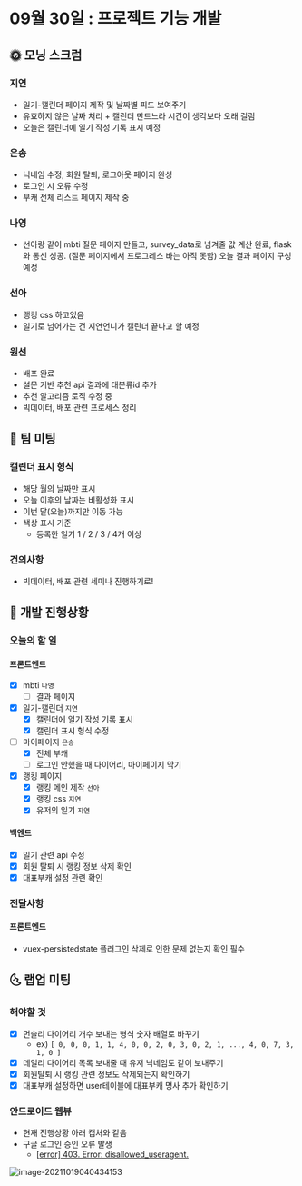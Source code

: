 # 09월 30일 : 프로젝트 기능 개발

## 🌞 모닝 스크럼

### 지연

- 일기-캘린더 페이지 제작 및 날짜별 피드 보여주기
- 유효하지 않은 날짜 처리 + 캘린더 만드느라 시간이 생각보다 오래 걸림
- 오늘은 캘린더에 일기 작성 기록 표시 예정

### 은송

- 닉네임 수정, 회원 탈퇴, 로그아웃 페이지 완성
- 로그인 시 오류 수정
- 부캐 전체 리스트 페이지 제작 중

### 나영

- 선아랑 같이 mbti 질문 페이지 만들고, survey_data로 넘겨줄 값 계산 완료, flask와 통신 성공. (질문 페이지에서 프로그레스 바는 아직 못함) 오늘 결과 페이지 구성 예정

### 선아

- 랭킹 css 하고있음
- 일기로 넘어가는 건 지연언니가 캘린더 끝나고 할 예정

### 원선

- 배포 완료
- 설문 기반 추천 api 결과에 대분류id 추가
- 추천 알고리즘 로직 수정 중
- 빅데이터, 배포 관련 프로세스 정리



## 💬 팀 미팅

### 캘린더 표시 형식

- 해당 월의 날짜만 표시
- 오늘 이후의 날짜는 비활성화 표시
- 이번 달(오늘)까지만 이동 가능
- 색상 표시 기준
  - 등록한 일기 1 / 2 / 3 / 4개 이상

### 건의사항

- 빅데이터, 배포 관련 세미나 진행하기로!



## 📒 개발 진행상황

### 오늘의 할 일

#### 프론트엔드

- [x]  mbti `나영`
    - [ ]  결과 페이지
- [x]  일기-캘린더 `지연`
    - [x]  캘린더에 일기 작성 기록 표시
    - [x]  캘린더 표시 형식 수정
- [ ]  마이페이지 `은송`
    - [x]  전체 부캐
    - [ ]  로그인 안했을 때 다이어리, 마이페이지 막기
- [x]  랭킹 페이지
    - [x]  랭킹 메인 제작 `선아`
    - [x]  랭킹 css `지연`
    - [x]  유저의 일기 `지연`

#### 백엔드

- [x]  일기 관련 api 수정
- [x]  회원 탈퇴 시 랭킹 정보 삭제 확인
- [x]  대표부캐 설정 관련 확인

### 전달사항

#### 프론트엔드

- vuex-persistedstate 플러그인 삭제로 인한 문제 없는지 확인 필수




## 🌜 랩업 미팅

### 해야할 것

- [x]  먼슬리 다이어리 개수 보내는 형식 숫자 배열로 바꾸기
    - ex) `[ 0, 0, 0, 1, 1, 4, 0, 0, 2, 0, 3, 0, 2, 1, ..., 4, 0, 7, 3, 1, 0 ]`
- [x]  데일리 다이어리 목록 보내줄 때 유저 닉네임도 같이 보내주기
- [x]  회원탈퇴 시 랭킹 관련 정보도 삭제되는지 확인하기
- [x]  대표부캐 설정하면 user테이블에 대표부캐 명사 추가 확인하기

### 안드로이드 웹뷰

- 현재 진행상황 아래 캡처와 같음
- 구글 로그인 승인 오류 발생
  - [[error\] 403. Error: disallowed_useragent.](https://sommda.tistory.com/45)

![image-20211019040434153](assets/20210930_%E1%84%92%E1%85%AC%E1%84%8B%E1%85%B4%E1%84%85%E1%85%A9%E1%86%A8/image-20211019040434153.png)
